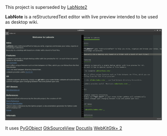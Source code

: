 
This project is superseded by [LabNote2](https://gitlab.gnome.org/phragment/labnote2)

**LabNote** is a reStructuredText editor with live preview intended to be used as desktop wiki.

![](./demo/demo.png)

It uses
[PyGObject](https://pygobject.readthedocs.io/en/latest/)
[GtkSourceView](https://wiki.gnome.org/Projects/GtkSourceView)
[Docutils](http://docutils.sourceforge.net/)
[WebKitGtk+ 2](https://webkitgtk.org/)

